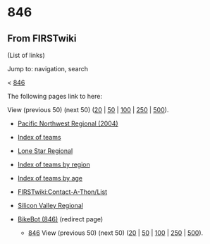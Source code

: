 # 846

## From FIRSTwiki

(List of links)

Jump to: navigation, search

< [846](/index.php?title=846&redirect=no "846")

The following pages link to here:

View (previous 50) (next 50) ([20](/index.php?title=Special:Whatlinkshere/846&limit=20&from=0 "Special:Whatlinkshere/846") | [50](/index.php?title=Special:Whatlinkshere/846&limit=50&from=0 "Special:Whatlinkshere/846") | [100](/index.php?title=Special:Whatlinkshere/846&limit=100&from=0 "Special:Whatlinkshere/846") | [250](/index.php?title=Special:Whatlinkshere/846&limit=250&from=0 "Special:Whatlinkshere/846") | [500](/index.php?title=Special:Whatlinkshere/846&limit=500&from=0 "Special:Whatlinkshere/846")).

- [Pacific Northwest Regional (2004)](Pacific_Northwest_Regional_%282004%29 "Pacific Northwest Regional \(2004\)")
- [Index of teams](Index_of_teams "Index of teams")
- [Lone Star Regional](Lone_Star_Regional "Lone Star Regional")
- [Index of teams by region](Index_of_teams_by_region "Index of teams by region")
- [Index of teams by age](Index_of_teams_by_age "Index of teams by age")
- [FIRSTwiki:Contact-A-Thon/List](FIRSTwiki:Contact-A-Thon/List "FIRSTwiki:Contact-A-Thon/List")
- [Silicon Valley Regional](Silicon_Valley_Regional "Silicon Valley Regional")
- [BikeBot (846)](/index.php?title=BikeBot_%28846%29&redirect=no "BikeBot \(846\)") (redirect page) 

  - [846](846 "846") View (previous 50) (next 50) ([20](/index.php?title=Special:Whatlinkshere/846&limit=20&from=0 "Special:Whatlinkshere/846") | [50](/index.php?title=Special:Whatlinkshere/846&limit=50&from=0 "Special:Whatlinkshere/846") | [100](/index.php?title=Special:Whatlinkshere/846&limit=100&from=0 "Special:Whatlinkshere/846") | [250](/index.php?title=Special:Whatlinkshere/846&limit=250&from=0 "Special:Whatlinkshere/846") | [500](/index.php?title=Special:Whatlinkshere/846&limit=500&from=0 "Special:Whatlinkshere/846")).
